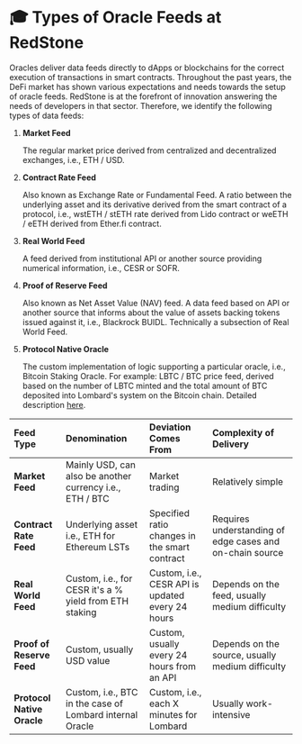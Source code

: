 # 🎓 Types of Oracle Feeds at RedStone

Oracles deliver data feeds directly to dApps or blockchains for the correct execution of transactions in smart contracts. Throughout the past years, the DeFi market has shown various expectations and needs towards the setup of oracle feeds. RedStone is at the forefront of innovation answering the needs of developers in that sector. Therefore, we identify the following types of data feeds:

1. **Market Feed**

   The regular market price derived from centralized and decentralized exchanges, i.e., ETH / USD.

2. **Contract Rate Feed**

   Also known as Exchange Rate or Fundamental Feed. A ratio between the underlying asset and its derivative derived from the smart contract of a protocol, i.e., wstETH / stETH rate derived from Lido contract or weETH / eETH derived from Ether.fi contract.

3. **Real World Feed**

   A feed derived from institutional API or another source providing numerical information, i.e., CESR or SOFR.

4. **Proof of Reserve Feed**

   Also known as Net Asset Value (NAV) feed. A data feed based on API or another source that informs about the value of assets backing tokens issued against it, i.e., Blackrock BUIDL. Technically a subsection of Real World Feed.

5. **Protocol Native Oracle**

   The custom implementation of logic supporting a particular oracle, i.e., Bitcoin Staking Oracle. For example: LBTC / BTC price feed, derived based on the number of LBTC minted and the total amount of BTC deposited into Lombard's system on the Bitcoin chain. Detailed description [here](./lombard.md).

| Feed Type | Denomination | Deviation Comes From | Complexity of Delivery |
|:----------|:-------------|:---------------------|:-----------------------|
| **Market Feed** | Mainly USD, can also be another currency i.e., ETH / BTC | Market trading | Relatively simple |
| **Contract Rate Feed** | Underlying asset i.e., ETH for Ethereum LSTs | Specified ratio changes in the smart contract | Requires understanding of edge cases and on-chain source |
| **Real World Feed** | Custom, i.e., for CESR it's a % yield from ETH staking | Custom, i.e., CESR API is updated every 24 hours | Depends on the feed, usually medium difficulty |
| **Proof of Reserve Feed** | Custom, usually USD value | Custom, usually every 24 hours from an API | Depends on the source, usually medium difficulty |
| **Protocol Native Oracle** | Custom, i.e., BTC in the case of Lombard internal Oracle | Custom, i.e., each X minutes for Lombard | Usually work-intensive |